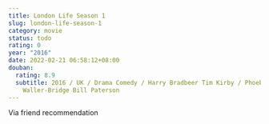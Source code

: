 ```yaml
---
title: London Life Season 1
slug: london-life-season-1
category: movie
status: todo
rating: 0
year: "2016"
date: 2022-02-21 06:58:12+08:00
douban:
  rating: 8.9
  subtitle: 2016 / UK / Drama Comedy / Harry Bradbeer Tim Kirby / Phoebe
    Waller-Bridge Bill Paterson
---
```


Via friend recommendation
